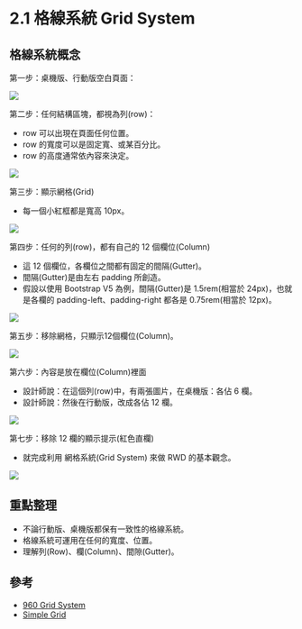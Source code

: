 # 2.1 格線系統 Grid System

## 格線系統概念

第一步：桌機版、行動版空白頁面：

![](../.gitbook/assets/desktop\_mobile.png)

第二步：任何結構區塊，都視為列(row)：

* row 可以出現在頁面任何位置。
* row 的寬度可以是固定寬、或某百分比。
* row 的高度通常依內容來決定。

![](../.gitbook/assets/grid\_row.png)

第三步：顯示網格(Grid)

* 每一個小紅框都是寬高 10px。

![](../.gitbook/assets/grid\_show\_grid.png)



第四步：任何的列(row)，都有自己的 12 個欄位(Column)

* 這 12 個欄位，各欄位之間都有固定的間隔(Gutter)。
* 間隔(Gutter)是由左右 padding 所創造。
* 假設以使用 Bootstrap V5 為例，間隔(Gutter)是 1.5rem(相當於 24px)，也就是各欄的 padding-left、padding-right 都各是 0.75rem(相當於 12px)。

![](<../.gitbook/assets/grid\_show\_grid (1).png>)

第五步：移除網格，只顯示12個欄位(Column)。

![](../.gitbook/assets/grid\_show\_layout.png)

第六步：內容是放在欄位(Column)裡面

* 設計師說：在這個列(row)中，有兩張圖片，在桌機版：各佔 6 欄。
* 設計師說：然後在行動版，改成各佔 12 欄。

![](../.gitbook/assets/grid\_content.png)

第七步：移除 12 欄的顯示提示(紅色直欄)

* 就完成利用 網格系統(Grid System) 來做 RWD 的基本觀念。

![](../.gitbook/assets/grid\_hidden\_layout.png)

## 重點整理

* 不論行動版、桌機版都保有一致性的格線系統。
* 格線系統可運用在任何的寬度、位置。
* 理解列(Row)、欄(Column)、間隙(Gutter)。

## 參考

* [960 Grid System](https://960.gs/)
* [Simple Grid](https://simplegrid.io/)
